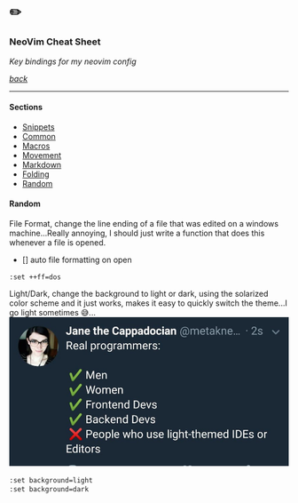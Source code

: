 ## ✏️
### NeoVim Cheat Sheet
*Key bindings for my neovim config*

[*back*](../README.md)

---

#### Sections
- [Snippets](#snippets)
- [Common](#common)
- [Macros](#macros)
- [Movement](#movement)
- [Markdown](#markdown)
- [Folding](#folding)
- [Random](#random)

#### Random

File Format, change the line ending of a file that was edited on a windows machine...Really annoying, I should just write a function that does this whenever a file is opened.
- [] auto file formatting on open
``` vim
:set ++ff=dos
```
Light/Dark, change the background to light or dark, using the solarized color scheme and it just works, makes it easy to quickly switch the theme...I go light sometimes 😅...
![Theme meme](../images/theme-meme.jpg)
``` vim
:set background=light
:set background=dark
```

